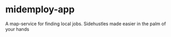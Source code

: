 # midemploy-app
A map-service for finding local jobs. Sidehustles made easier in the palm of your hands
